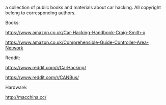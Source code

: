 a collection of public books and materials about car hacking. All copyright belong to corresponding authors.




Books: 

https://www.amazon.co.uk/Car-Hacking-Handbook-Craig-Smith-x

https://www.amazon.co.uk/Comprehensible-Guide-Controller-Area-Network


Reddit: 

https://www.reddit.com/r/CarHacking/

https://www.reddit.com/r/CANBus/

Hardware: 

http://macchina.cc/

